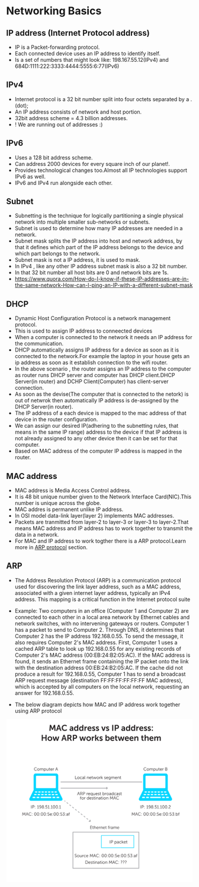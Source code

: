 # Networking Basics

## IP address (Internet Protocol address)

- IP is a Packet-forwarding protocol.
- Each connected device uses an IP address to identify itself.
- Is a set of numbers that might look like: 198.167.55.12(IPv4) and 684D:1111:222:3333:4444:5555:6:77(IPv6)

## IPv4

- Internet protocol is a 32 bit number split into four octets separated by a .(dot);
- An IP address consists of network and host portion.
- 32bit address scheme  =  4.3 billion addresses.
- ! We are running out of addresses :)

## IPv6

- Uses a 128 bit address scheme.
- Can address 2000 devices for every square inch of our planet!.
- Provides technological changes too.Almost all IP technologies support IPv6 as well.
- IPv6 and IPv4 run alongside each other.

## Subnet

- Subnetting is the technique for logically partitioning a single physical network into multiple smaller sub-networks or subnets.
- Subnet is used to determine how many IP addresses are needed in a network.
- Subnet mask splits the IP address into host and network address, by that it defines which part of the IP address belongs to the device and which part belongs to the network.
- Subnet mask is not a IP address, it is used to mask.
- In IPv4 , like any other IP address subnet mask is also a 32 bit number.
- In that 32 bit number all host bits are 0 and network bits are 1s.
- https://www.quora.com/How-do-I-know-if-these-IP-addresses-are-in-the-same-network-How-can-I-ping-an-IP-with-a-different-subnet-mask

## DHCP

- Dynamic Host Configuration Protocol is a network management protocol.
- This is used to assign IP address to conneected devices
- When a computer is connected to the network it needs an IP address for the communication.
- DHCP automatically assigns IP address for a device as soon as it is connected to the network.For example the laptop in your house gets an ip address as soon as it establish connection to the wifi router.
- In the above scenario , the router assigns an IP address to the computer as router runs DHCP server and computer has DHCP client.DHCP Server(in router) and DCHP Client(Computer) has client-server connection.
- As soon as the devise(The computer that is connected to the netork) is out of netwrok then automatically IP address is de-assigned by the DHCP Server(in router).
- The IP address of a each device is mapped to the mac address of that device in the router configuration.
- We can assign our desired IP(adhering to the subnetting rules, that means in the same IP range) address to the device if that IP address is not already assigned to any other device then it can be set for that computer.
- Based on MAC address of the computer IP address is mapped in the router.

## MAC address

- MAC address is Media Access Control address.
- It is 48 bit unique number given to the Network Interface Card(NIC).This number is unique across the globe.
- MAC addres is permanent unlike IP address.
- In OSI model data-link layer(layer 2) implements MAC addresses.
- Packets are tranmitted from layer-2 to layer-3 or layer-3 to layer-2.That means MAC address and IP address has to work together to transmit the data in a network.
- For MAC and IP address to work togther there is a ARP protocol.Learn more in [ARP protocol](##ARP)
 section.

## ARP

- The Address Resolution Protocol (ARP) is a communication protocol used for discovering the link layer address, such as a MAC address, associated with a given internet layer address, typically an IPv4 address. This mapping is a critical function in the Internet protocol suite

- Example: Two computers in an office (Computer 1 and Computer 2) are connected to each other in a local area network by Ethernet cables and network switches, with no intervening gateways or routers. Computer 1 has a packet to send to Computer 2. Through DNS, it determines that Computer 2 has the IP address 192.168.0.55.
To send the message, it also requires Computer 2's MAC address. First, Computer 1 uses a cached ARP table to look up 192.168.0.55 for any existing records of Computer 2's MAC address (00:EB:24:B2:05:AC). If the MAC address is found, it sends an Ethernet frame containing the IP packet onto the link with the destination address 00:EB:24:B2:05:AC. If the cache did not produce a result for 192.168.0.55, Computer 1 has to send a broadcast ARP request message (destination FF:FF:FF:FF:FF:FF MAC address), which is accepted by all computers on the local network, requesting an answer for 192.168.0.55.
- The below diagram depicts how MAC and IP address work together using ARP protocol

![Image](images/MAC-address-vs-IP-address.webp)